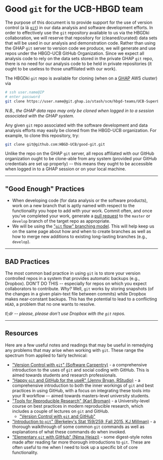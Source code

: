 # Good `git` for the UCB-HBGD team

The purpose of this document is to provide support for the use of version
control (a lá [`git`](https://git-scm.com/)) in our data analysis and software
development efforts. In order to effectively use the `git` repository available
to us via the HBGDki collaboration, we will reserve that repository for
(cleaned/curated) data sets that will be used in our analysis and demonstration
code. Rather than using the GHAP `git` server to version code we produce, we
will generate and use repos under the HBGD-UCB GitHub Organization. Since we
expect all analysis code to rely on the data sets stored in the private GHAP
`git` repo, there is no need for our analysis code to be held in private
repositories (it ought to be useless to those unaffiliated with our work).

The HBGDki `git` repo is available for cloning (when on a
[GHAP](https://oauth.ghap.io/login/auth#/my-account) AWS cluster) via

```bash
# ssh user.name@IP
# enter password
git clone https://user.name@git.ghap.io/stash/scm/hbgd-teams/UCB-SuperLearner.git
```

_N.B., the GHAP data repo may only be cloned when logged in to a session
associated with the GHAP system._

Any given `git` repo associated with the software development and data analysis
efforts may easily be cloned from the HBGD-UCB organization. For example, to
clone this repository, try:

```bash
git clone git@github.com:HBGD-UCB/good-git.git
```

Unlike the repo on the GHAP `git` server, all repos affiliated with our GitHub
organization ought to be clone-able from any system (provided your GitHub
credentials are set up properly) -- this means they ought to be accessible when
logged in to a GHAP session or on your local machine.

---

## "Good Enough" Practices

* When developing code (for data analysis or the software products), work on a
    new branch that is aptly named with respect to the functionality you hope to
    add with your work. Commit often, and once you've completed your work,
    generate a [pull
    request](https://help.github.com/articles/about-pull-requests/) to the
    `master` or `develop` branch of the target repo as appropriate.
* We will be using the ["`git` flow" branching
    model](http://nvie.com/posts/a-successful-git-branching-model/). This will
    help keep us on the same page about how and when to create branches as well
    as how to merge new additions to existing long-lasting
    branches (e.g., `develop`).

---

## BAD Practices

The most common bad practice in using `git` is to store your version controlled
repos in a system that provides automatic backups (e.g., Dropbox). DON'T DO
THIS -- especially for repos on which you expect collaborators to contribute.
_Why?_ Well, `git` works by storing snapshots (of the changes in a given
plain-text file between commits) while Dropbox makes near-constant backups. This
has the potential to lead to a conflicting `HEAD`, a problem that no one wants
to resolve.

_tl;dr -- please, please don't use Dropbox with the `git` repos._

---

## Resources

Here are a few useful notes and readings that may be useful in remedying any
problems that may arise when working with `git`. These range the spectrum from
applied to fairly technical:

* ["Version Control with `git`" (Software
    Carpentry)](https://swcarpentry.github.io/git-novice/) - a comprehensive
    introduction to the uses of `git` and social coding with GitHub. This is
    aimed towards students and research professionals.
* ["Happy `git` and GitHub for the useR" (Jenny Bryan,
    RStudio)](http://happygitwithr.com/) - a comprehensive introduction to both
    the inner workings of `git` and best practices in using GitHub, with a focus
    on integrating these tools into your R workflow -- aimed towards
    masters-level university students.
* ["Tools for Reproducible Research" (Karl
    Broman)](http://kbroman.org/Tools4RR/) - a University-level course on best
    practices in modern reproducible research, which includes a couple of
    lectures on `git` and GitHub.
    * ["Version Control with `git` and
        GitHub"](http://kbroman.org/Tools4RR/assets/lectures/04_git.pdf)
* ["Introduction to `git`" (Berkeley's Stat 159/259, Fall 2015, KJ
    Millman)](http://www.jarrodmillman.com/rcsds/standard/git-intro.html) - a
    thorough walkthrough of some common `git` commands as well as explanations
    of what these commands do when invoked.
* ["Elementary `git` with GitHub" (Nima
    Hejazi)](http://nimahejazi.org/posts/git-intro/) - some digest-style notes
    made after reading far more thorough introductions to `git`. These are often
    useful to me when I need to look up a specific bit of core functionality.

